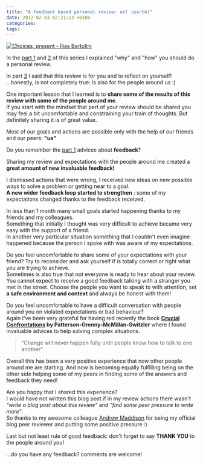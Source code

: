 ```yaml
---
title: "A feedback based personal review: us! (part4)"
date: 2012-02-03 02:21:13 +0100
categories: 
tags: 
---
```


[![Choices, present - Ilias Bartolini](http://farm7.staticflickr.com/6050/6292626772_67067a16aa_m.jpg)](http://www.flickr.com/photos/iliasbartolini/6292626772/lightbox/) 

In the [part 1](/2012/01/30/a-feedback-based-review-why-part1/) and [2](/2012/01/31/a-feedback-based-review-how-part2/) of this series I explained "why" and "how" you should do a personal review.

In part [3](/2012/02/02/a-feedback-based-personal-review-you-part3/) I said that this review is for you and to reflect on yourself!  
 ...honestly, is not completely true: is also for the people around us :)  

One important lesson that I learned is to **share some of the results of this review with some of the people around me**.  
If you start with the mindset that part of your review should be shared you may feel a bit uncomfortable and constraining your train of thoughts. But definitely sharing it is of great value.

Most of our goals and actions are possible only with the help of our friends and our peers: **"us"**

Do you remember the [part 1](/2012/01/30/a-feedback-based-review-why-part1/) advices about **feedback**?

Sharing my review and expectations with the people around me created a **great amount of new invaluable feedback!**


I dismissed actions that were wrong, I received new ideas on new possible ways to solve a problem or getting near to a goal.  
 **A new wider feedback loop started to strengthen** : some of my expectations changed thanks to the feedback received.
 
In less than 1 month many small goals started happening thanks to my friends and my colleagues.  
Something that initially I thought was very difficult to achieve became very easy with the support of a friend.  
In another very particular situation something that I couldn't even imagine happened because the person I spoke with was aware of my expectations.

Do you feel uncomfortable to share some of your expectations with your friend? Try to reconsider and ask yourself if is totally correct or right what you are trying to achieve.  
Sometimes is also true that not everyone is ready to hear about your review. You cannot expect to receive a good feedback talking with a stranger you met in the street. Choose the people you want to speak to with attention, set **a safe environment and context** and always be honest with them!

Do you feel uncomfortable to have a difficult conversation with people around you on violated expectations or bad behaviour?  
Again I've been very grateful for having red recently the book **[Crucial Confrontations](http://www.anobii.com/books/Crucial_Confrontations/9780071446525/00da4fc97023f5ac40/) by Patterson-Grenny-McMillan-Switzler** where I found invaluable advices to help solving complex situations. 

> "Change will never happen fully until people know how to talk to one another"

Overall this has been a very positive experience that now other people around me are starting. And now is becoming equally fulfilling being on the other side helping some of my peers in finding some of the answers and feedback they need!

Are you happy that I shared this experience?  
I would have not written this blog post if in my review actions there wasn't _"write a blog post about this review"_ and _"find some peer pressure to write more"_.  
So thanks to my awesome colleague [Andrew Maddison](http://www.flowerchild.org.uk/) for being my official blog peer reviewer and putting some positive pressure :)

Last but not least rule of good feedback: don't forget to say **THANK YOU** to the people around you!
 
...do you have any feedback? comments are welcome!
